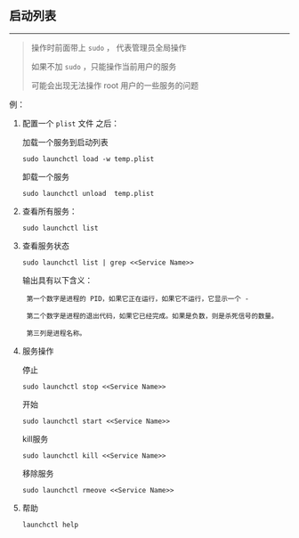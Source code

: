 ## 启动列表
---
> 操作时前面带上 `sudo` ， 代表管理员全局操作
> 
> 如果不加 `sudo` ，只能操作当前用户的服务
> 
> 可能会出现无法操作 root 用户的一些服务的问题

例：
1. 配置一个 `plist` 文件 之后：

    加载一个服务到启动列表
    ```
    sudo launchctl load -w temp.plist 
    ```
    卸载一个服务
    ```
    sudo launchctl unload  temp.plist 
    ```
2. 查看所有服务：
    ```
    sudo launchctl list
    ```
3. 查看服务状态
    ```
    sudo launchctl list | grep <<Service Name>>
    ```
    输出具有以下含义：

        第一个数字是进程的 PID，如果它正在运行，如果它不运行，它显示一个 -
    
        第二个数字是进程的退出代码，如果它已经完成。如果是负数，则是杀死信号的数量。
    
        第三列是进程名称。
4. 服务操作

    停止
    ```
    sudo launchctl stop <<Service Name>>
    ```
    开始
    ```
    sudo launchctl start <<Service Name>>
    ```
    kill服务
    ```
    sudo launchctl kill <<Service Name>> 
    ```
    移除服务
    ```
    sudo launchctl rmeove <<Service Name>> 
    ```

5. 帮助
    ```
    launchctl help
    ```

 

